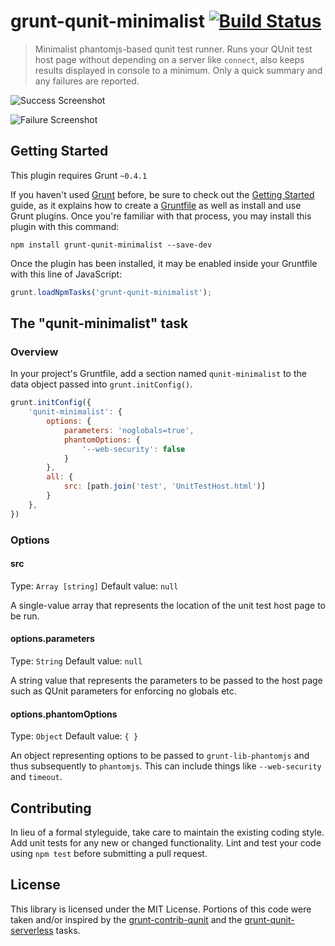 # grunt-qunit-minimalist [![Build Status](https://travis-ci.org/gotdibbs/grunt-qunit-minimalist.png?branch=master)](https://travis-ci.org/gotdibbs/grunt-qunit-minimalist)

> Minimalist phantomjs-based qunit test runner. Runs your QUnit test host page without depending on a server like `connect`, also keeps results displayed in console to a minimum. Only a quick summary and any failures are reported.

![Success Screenshot](https://raw.github.com/gotdibbs/grunt-qunit-minimalist/master/success.png)

![Failure Screenshot](https://raw.github.com/gotdibbs/grunt-qunit-minimalist/master/failure.png)


## Getting Started
This plugin requires Grunt `~0.4.1`

If you haven't used [Grunt](http://gruntjs.com/) before, be sure to check out the [Getting Started](http://gruntjs.com/getting-started) guide, as it explains how to create a [Gruntfile](http://gruntjs.com/sample-gruntfile) as well as install and use Grunt plugins. Once you're familiar with that process, you may install this plugin with this command:

```shell
npm install grunt-qunit-minimalist --save-dev
```

Once the plugin has been installed, it may be enabled inside your Gruntfile with this line of JavaScript:

```js
grunt.loadNpmTasks('grunt-qunit-minimalist');
```

## The "qunit-minimalist" task

### Overview
In your project's Gruntfile, add a section named `qunit-minimalist` to the data object passed into `grunt.initConfig()`.

```js
grunt.initConfig({
    'qunit-minimalist': {
		options: {
            parameters: 'noglobals=true',
            phantomOptions: {
                '--web-security': false
            }
        },
        all: {
			src: [path.join('test', 'UnitTestHost.html')]
        }
    },
})
```

### Options

#### src
Type: `Array [string]`
Default value: `null`

A single-value array that represents the location of the unit test host page to be run.

#### options.parameters
Type: `String`
Default value: `null`

A string value that represents the parameters to be passed to the host page such as QUnit parameters for enforcing no globals etc.

#### options.phantomOptions
Type: `Object`
Default value: `{ }`

An object representing options to be passed to `grunt-lib-phantomjs` and thus subsequently to `phantomjs`. This can include things like `--web-security` and `timeout`.

## Contributing
In lieu of a formal styleguide, take care to maintain the existing coding style. Add unit tests for any new or changed functionality. Lint and test your code using `npm test` before submitting a pull request.

## License
This library is licensed under the MIT License. Portions of this code were taken and/or inspired by the [grunt-contrib-qunit](https://github.com/gruntjs/grunt-contrib-qunit) and the [grunt-qunit-serverless](https://github.com/jgable/grunt-qunit-serverless) tasks.

